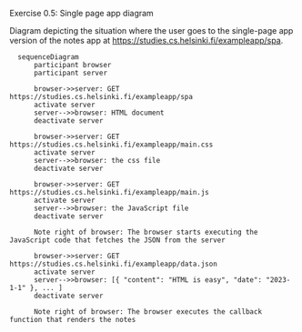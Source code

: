 Exercise 0.5: Single page app diagram

Diagram depicting the situation where the user goes to the single-page app version of the notes app at https://studies.cs.helsinki.fi/exampleapp/spa.

```mermaid
  sequenceDiagram
      participant browser
      participant server
  
      browser->>server: GET https://studies.cs.helsinki.fi/exampleapp/spa
      activate server
      server-->>browser: HTML document
      deactivate server
  
      browser->>server: GET https://studies.cs.helsinki.fi/exampleapp/main.css
      activate server
      server-->>browser: the css file
      deactivate server
  
      browser->>server: GET https://studies.cs.helsinki.fi/exampleapp/main.js
      activate server
      server-->>browser: the JavaScript file
      deactivate server
  
      Note right of browser: The browser starts executing the JavaScript code that fetches the JSON from the server
  
      browser->>server: GET https://studies.cs.helsinki.fi/exampleapp/data.json
      activate server
      server-->>browser: [{ "content": "HTML is easy", "date": "2023-1-1" }, ... ]
      deactivate server
  
      Note right of browser: The browser executes the callback function that renders the notes
```
